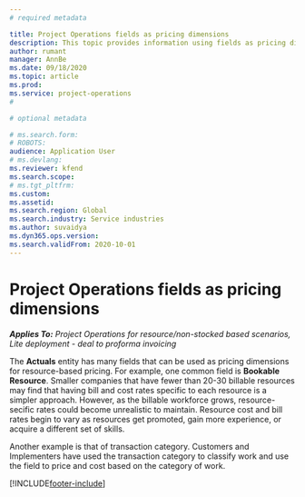```yaml
---
# required metadata

title: Project Operations fields as pricing dimensions
description: This topic provides information using fields as pricing dimensions in Dynamics 365 Project Operations. 
author: rumant
manager: AnnBe
ms.date: 09/18/2020
ms.topic: article
ms.prod: 
ms.service: project-operations
#

# optional metadata

# ms.search.form: 
# ROBOTS: 
audience: Application User
# ms.devlang: 
ms.reviewer: kfend
ms.search.scope: 
# ms.tgt_pltfrm: 
ms.custom: 
ms.assetid: 
ms.search.region: Global
ms.search.industry: Service industries
ms.author: suvaidya
ms.dyn365.ops.version: 
ms.search.validFrom: 2020-10-01
---
```


# Project Operations fields as pricing dimensions

_**Applies To:** Project Operations for resource/non-stocked based scenarios, Lite deployment - deal to proforma invoicing_

The **Actuals** entity has many fields that can be used as pricing dimensions for resource-based pricing. For example, one common field is **Bookable Resource**. Smaller companies that have fewer than 20-30 billable resources may find that having bill and cost rates specific to each resource is a simpler approach. However, as the billable workforce grows, resource-secific rates could become unrealistic to maintain. Resource cost and bill rates begin to vary as resources get promoted, gain more experience, or acquire a different set of skills. 

Another example is that of transaction category. Customers and Implementers have used the transaction category to classify work and use the field to price and cost based on the category of work.


[!INCLUDE[footer-include](../includes/footer-banner.md)]